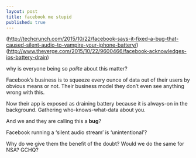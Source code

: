 ```yaml
---
layout: post
title: facebook me stupid
published: true
---
```



(http://techcrunch.com/2015/10/22/facebook-says-it-fixed-a-bug-that-caused-silent-audio-to-vampire-your-iphone-battery/)
(http://www.theverge.com/2015/10/22/9600466/facebook-acknowledges-ios-battery-drain)

why is everyone being so _polite_ about this matter?

Facebook’s business is to squeeze every ounce of data out of their users by obvious means or not. Their business model they don’t even see anything wrong with this.

Now their app is exposed as draining battery because it is always-on in the background. Gathering who-knows-what-data about you.

And we and they are calling this a __bug__?

Facebook running a ‘silent audio stream’ is ‘unintentional’?

Why do we give them the benefit of the doubt? Would we do the same for NSA? GCHQ? 
